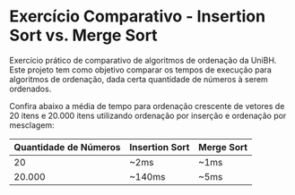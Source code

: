 # Exercício Comparativo - Insertion Sort vs. Merge Sort

Exercício prático de comparativo de algoritmos de ordenação da UniBH. Este projeto tem como objetivo comparar os tempos de execução para algoritmos de ordenação, dada certa quantidade de números à serem ordenados.

Confira abaixo a média de tempo para ordenação crescente de vetores de 20 itens e 20.000 itens utilizando ordenação por inserção e ordenação por mesclagem:


Quantidade de Números | Insertion Sort | Merge Sort
--------------------- | -------------- | ----------
20 | ~2ms | ~1ms
20.000 | ~140ms | ~5ms 

